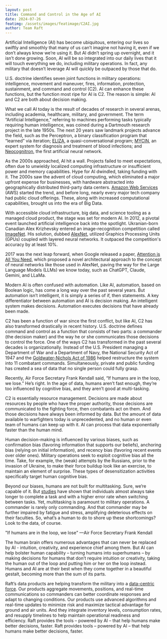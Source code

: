 ```yaml
---
layout: post
title: Command and Control in the Age of AI
date: 2024-07-26
featimg: /assets/images/featimage/C2AI.jpg
author: Team Raft
---
```


Artificial Intelligence (AI) has become ubiquitous, entering our lives so swiftly and smoothly that many of us can’t imagine not having it, even if we don’t always know we’re using it. But AI didn’t spring up overnight, and it isn’t done growing. Soon, AI will be so integrated into our daily lives that it will touch everything we do, including military operations. In fact, any military that doesn’t leverage AI will quickly be outpaced by those that do. 

U.S. doctrine identifies seven joint functions in military operations: intelligence, movement and maneuver, fires, information, protection, sustainment, and command and control (C2). AI can enhance these functions, but the function most ripe for AI is C2. The reason is simple: AI and C2 are both about decision making. 

What we call AI today is the result of decades of research in several arenas, including academia, healthcare, military, and government. The term “Artificial Intelligence,” referring to machines performing tasks typically requiring human intelligence, was coined during a Dartmouth research project in the late 1950s. The next 20 years saw landmark projects advance the field, such as the Perceptron, a binary classification program that “learned” via iteration; [ELIZA](https://web.stanford.edu/class/cs124/p36-weizenabaum.pdf), a quasi-conversational program; [MYCIN](https://www.britannica.com/technology/MYCIN), an expert system for diagnosis and treatment of blood infections; and [Neocognitron](http://vision.stanford.edu/teaching/cs131_fall1415/lectures/Fukushima1988.pdf), the first artificial neural network.

As the 2000s approached, AI hit a wall. Projects failed to meet expectations, often due to unwieldy localized computing infrastructure or insufficient power and memory capabilities. Hype for AI dwindled, taking funding with it. The 2000s saw the advent of cloud computing, which eliminated a major upfront expense for businesses, with hardware abstracted into geographically distributed third-party data centers. [Amazon Web Services](https://aws.amazon.com/) (AWS) started the trend, and before long, nearly every major tech company had public cloud offerings. These, along with increased computational capabilities, brought us into the era of Big Data.

With accessible cloud infrastructure, big data, and science tooling as a managed cloud product, the stage was set for modern AI. In 2012, a pivotal event launched artificial intelligence back into the spotlight. Ukranian-born Canadian Alex Krizhevsky entered an image-recognition competition called [ImageNet](https://en.wikipedia.org/wiki/ImageNet). His solution, dubbed [AlexNet](https://en.wikipedia.org/wiki/AlexNet), utilized Graphics Processing Units (GPUs) coupled with layered neural networks. It outpaced the competition's accuracy by at least 10%.

2017 was the next leap forward, when Google released a paper, [Attention is All You Need](https://research.google/pubs/attention-is-all-you-need/), which proposed a novel architectural approach to the concept of neural networks like those used in AlexNet, paving the way for the Large Language Models (LLMs) we know today, such as ChatGPT, Claude, Gemini, and LLaMa. 

Modern AI is often confused with automation. Like AI, automation, based on Boolean logic, has come a long way over the past several years. But automation isn’t intelligent, it is simply a series of if, then statements. A key differentiator between automation and AI is decision making. An intelligent system makes decisions. Automation executes decisions that have already been made.

C2 has been a function of war since the first conflict, but like AI, C2 has also transformed drastically in recent history. U.S. doctrine defines command and control as a function that consists of two parts: a commander (the decision maker) and the way he or she communicates those decisions to control the force. One of the ways C2 has transformed in the past several decades is organizationally. Instead of the U.S. President managing a Department of War and a Department of Navy, the National Security Act of 1947 and the [Goldwater-Nichols Act of 1986](https://www.google.com/url?sa=t&source=web&rct=j&opi=89978449&url=https://history.defense.gov/Portals/70/Documents/dod_reforms/Goldwater-NicholsDoDReordAct1986.pdf&ved=2ahUKEwjdrZmL7bqHAxXqtYQIHQNOAFQQFnoECB4QAQ&usg=AOvVaw0LeWx71wdrzY480VSM3kDR) helped restructure the system into 11 combatant commands. Simultaneously, private and public funding has created a sea of data that no single person could fully grasp.

Recently, Air Force Secretary Frank Kendall said, “If humans are in the loop, we lose.” He’s right. In the age of data, humans aren’t fast enough, they’re too influenced by cognitive bias, and they aren’t good at multi-tasking.

C2  is essentially resource management. Decisions are made about resources by people who have the proper authority, those decisions are communicated to the fighting force, then combatants act on them. And those decisions have always been informed by data. But the amount of data available to warfighters today is unprecedented, and no human or even team of humans can keep up with it. AI can process that data exponentially faster than the human mind.

Human decision-making is influenced by various biases, such as confirmation bias (favoring information that supports our beliefs), anchoring bias (relying on initial information), and recency bias   (favoring recent events over older ones). Military operations seek to exploit cognitive bias all the time. Take, for example, the (weak) attempts by the Russians, prior to the invasion of Ukraine, to make their force buildup look like an exercise, to maintain an element of surprise. These types of desensitization activities specifically target human cognitive bias. 

Beyond our biases, humans are not built for multitasking. Sure, we’re capable of it. But [studies](https://www.ncbi.nlm.nih.gov/pmc/articles/PMC7075496/) have shown that individuals almost always take longer to complete a task and with a higher error rate when switching between tasks. Yet, multitasking is paramount to military operations. A commander is rarely only commanding. And that commander may be further impaired by fatigue and stress, amplifying deleterious effects on their faculties. So, what’s a human to do to shore up these shortcomings? Look to the data, of course.

"If humans are in the loop, we lose" &mdash;Air Force Secretary Frank Kendall 

The human brain offers numerous advantages that can never be replaced by AI - intuition, creativity, and experience chief among them. But AI can help bolster human capability – turning humans into superhumans – by making decisions for humans that don’t require intuition or creativity, taking the human out of the loop and putting him or her on the loop instead. Humans and AI are at their best when they come together in a beautiful gestalt, becoming more than the sum of its parts. 

Raft’s data products are helping transform the military into a [data-centric force](https://teamraft.com/2024/05/23/data-platforms.html). Our products aggregate movements, positions, and real-time communications so commanders can better coordinate responses and adapt to changing conditions. Our products use advanced algorithms and real-time updates to minimize risk and maximize tactical advantage for ground and air units. And they integrate inventory levels, consumption rates, and resupply timelines to help maintain operational readiness and efficiency. Raft provides the tools – powered by AI – that help humans make better decisions, faster. Raft provides tools – powered by AI – that help humans make better decisions, faster.